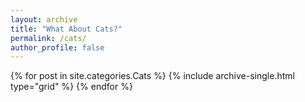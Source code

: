```yaml
---
layout: archive
title: "What About Cats?"
permalink: /cats/
author_profile: false
---
```


<div class="grid__wrapper">
  {% for post in site.categories.Cats %}
    {% include archive-single.html type="grid" %}
  {% endfor %}
</div>

